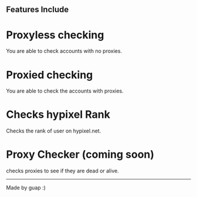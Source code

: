 Features Include
--------------------

# Proxyless checking
You are able to check accounts with no proxies.
# Proxied checking
You are able to check the accounts with proxies.
# Checks hypixel Rank
Checks the rank of user on hypixel.net.
# Proxy Checker (coming soon)
checks proxies to see if they are dead or alive.

--------------------

Made by guap :)
